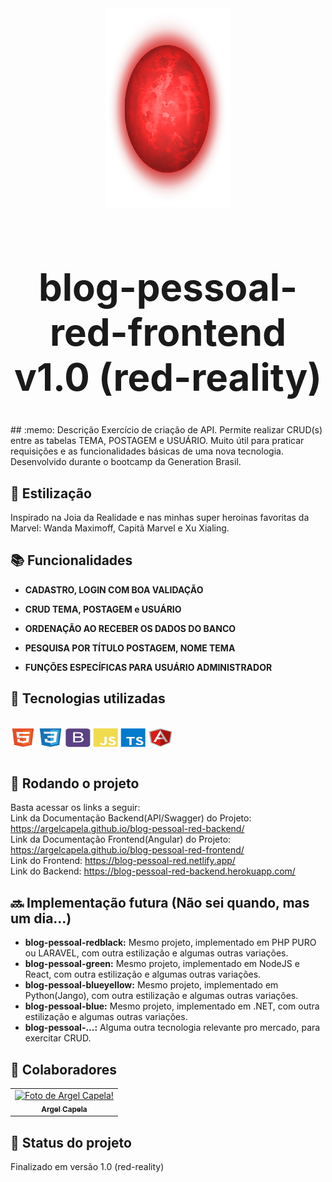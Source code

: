 <div align="center" style="font-size:30px;" class="hide-on-portfolio">
    <img style="width:200px;height:319px;" src="https://github.com/argelcapela/blog-pessoal-red-frontend/blob/main/src/assets/icon/favicon.png?raw=true" alt="logo_toddes">
   <h1 align="center"> blog-pessoal-red-frontend v1.0 (red-reality)</h1>
</div>

<div class="hide-on-portfolio">
## :memo: Descrição
Exercício de criação de API. Permite realizar CRUD(s) entre as tabelas TEMA, POSTAGEM e USUÁRIO. Muito útil para praticar requisições e as funcionalidades básicas de uma nova 
tecnologia. Desenvolvido durante o bootcamp da Generation Brasil.
</div>

<div class="row">
  
##  :art: Estilização
Inspirado na Joia da Realidade e nas minhas super heroinas favoritas da Marvel: Wanda Maximoff, Capitã Marvel e Xu Xialing.

</div>
  
<div class="row">
  
## :books: Funcionalidades
* <b>CADASTRO, LOGIN COM BOA VALIDAÇÃO</b>
* <b>CRUD TEMA, POSTAGEM e USUÁRIO</b>
* <b>ORDENAÇÃO AO RECEBER OS DADOS DO BANCO</b>
* <b>PESQUISA POR TÍTULO POSTAGEM, NOME TEMA</b>
* <b>FUNÇÕES ESPECÍFICAS PARA USUÁRIO ADMINISTRADOR</b>
 
  </div>

<div class="row">

## :wrench: Tecnologias utilizadas
<div style="display: inline_block"><br>
   <img align="center" alt="gel-HTML" height="30" width="40" src="https://raw.githubusercontent.com/devicons/devicon/master/icons/html5/html5-original.svg">
    <img align="center" alt="gel-CSS" height="30" width="40" src="https://raw.githubusercontent.com/devicons/devicon/master/icons/css3/css3-original.svg">
        <img align="center" alt="gel-Js" height="30" width="40" src="https://raw.githubusercontent.com/devicons/devicon/2ae2a900d2f041da66e950e4d48052658d850630/icons/bootstrap/bootstrap-plain.svg">
    <img align="center" alt="gel-Js" height="30" width="40" src="https://raw.githubusercontent.com/devicons/devicon/master/icons/javascript/javascript-plain.svg">
    <img align="center" alt="gel-Js" height="30" width="40" src="https://raw.githubusercontent.com/devicons/devicon/2ae2a900d2f041da66e950e4d48052658d850630/icons/typescript/typescript-plain.svg">
    <img align="center" alt="gel-spring" height="30" width="40" src="https://raw.githubusercontent.com/devicons/devicon/master/icons/angularjs/angularjs-original.svg">
</div>
<br>
</div>

<div class="row">
  
## :rocket: Rodando o projeto
Basta acessar os links a seguir: <br>
Link da Documentação Backend(API/Swagger) do Projeto: https://argelcapela.github.io/blog-pessoal-red-backend/<br>
Link da Documentação Frontend(Angular) do Projeto: https://argelcapela.github.io/blog-pessoal-red-frontend/<br>
Link do Frontend:  https://blog-pessoal-red.netlify.app/ <br>
Link do Backend:  https://blog-pessoal-red-backend.herokuapp.com/ <br>

## :soon: Implementação futura (Não sei quando, mas um dia...)
* <b>blog-pessoal-redblack:</b> Mesmo projeto, implementado em PHP PURO ou LARAVEL, com outra estilização e algumas outras variações.
* <b>blog-pessoal-green:</b> Mesmo projeto, implementado em NodeJS e React, com outra estilização e algumas outras variações.
* <b>blog-pessoal-blueyellow:</b> Mesmo projeto, implementado em Python(Jango), com outra estilização e algumas outras variações.
* <b>blog-pessoal-blue:</b> Mesmo projeto, implementado em .NET, com outra estilização e algumas outras variações.
* <b>blog-pessoal-...:</b> Alguma outra tecnologia relevante pro mercado, para exercitar CRUD.

</div>
<div class="row">

## :handshake: Colaboradores
<table>
  <tr>
    <td align="center">
      <a href="http://github.com/argelcapela">
        <img src="https://avatars.githubusercontent.com/u/79276276?s=400&u=055b803f4708d59eaf50208ba601f85844125757&v=4" width="100px;" alt="Foto de Argel Capela!"/><br>
        <sub>
          <b>Argel Capela</b>
        </sub>
      </a>
    </td>
  </tr>
</table>
  </div>

<div class="row">

## :dart: Status do projeto
Finalizado em versão 1.0 (red-reality)

</div>

